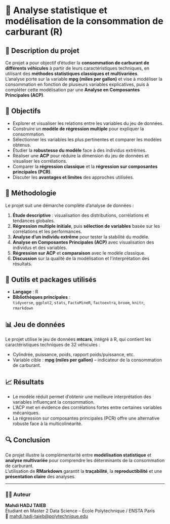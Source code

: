 # 🚗 Analyse statistique et modélisation de la consommation de carburant (R)

## 📘 Description du projet
Ce projet a pour objectif d’étudier la **consommation de carburant de différents véhicules** à partir de leurs caractéristiques techniques, en utilisant des **méthodes statistiques classiques et multivariées**.  
L’analyse porte sur la variable **mpg (miles per gallon)** et vise à modéliser la consommation en fonction de plusieurs variables explicatives, puis à compléter cette modélisation par une **Analyse en Composantes Principales (ACP)**.

## 🎯 Objectifs
- Explorer et visualiser les relations entre les variables du jeu de données.
- Construire un **modèle de régression multiple** pour expliquer la consommation.
- Sélectionner les variables les plus pertinentes et comparer les modèles obtenus.
- Étudier la **robustesse du modèle** face à des individus extrêmes.
- Réaliser une **ACP** pour réduire la dimension du jeu de données et visualiser les corrélations.
- Comparer la **régression classique** et la **régression sur composantes principales (PCR)**.
- Discuter les **avantages et limites** des approches utilisées.

## 🧠 Méthodologie
Le projet suit une démarche complète d’analyse de données :
1. **Étude descriptive** : visualisation des distributions, corrélations et tendances globales.
2. **Régression multiple initiale**, puis **sélection de variables** basée sur les corrélations et les performances.
3. **Analyse d’un individu extrême** pour tester la stabilité du modèle.
4. **Analyse en Composantes Principales (ACP)** avec visualisation des individus et des variables.
5. **Régression sur ACP** et **comparaison** avec le modèle classique.
6. **Discussion** sur la qualité de la modélisation et l’interprétation des résultats.

## 🧰 Outils et packages utilisés
- **Langage** : R  
- **Bibliothèques principales** :  
  `tidyverse`, `ggplot2`, `stats`, `FactoMineR`, `factoextra`, `broom`, `knitr`, `rmarkdown`

## 📊 Jeu de données
Le projet utilise le jeu de données **mtcars**, intégré à R, qui contient les caractéristiques techniques de 32 véhicules :  
- Cylindrée, puissance, poids, rapport poids/puissance, etc.  
- Variable cible : **mpg (miles per gallon)** – indicateur de la consommation de carburant.

## 📈 Résultats
- Le modèle réduit permet d’obtenir une meilleure interprétation des variables influençant la consommation.  
- L’ACP met en évidence des corrélations fortes entre certaines variables mécaniques.  
- La régression sur composantes principales (PCR) offre une alternative robuste face à la multicolinéarité.  

## 🔍 Conclusion
Ce projet illustre la complémentarité entre **modélisation statistique** et **analyse multivariée** pour comprendre les déterminants de la consommation de carburant.  
L’utilisation de **RMarkdown** garantit la **traçabilité**, la **reproductibilité** et une **présentation claire** des analyses.

---

### 👨‍💻 Auteur
**Mahdi HADJ TAIEB**  
Étudiant en Master 2 Data Science – École Polytechnique / ENSTA Paris  
📧 mahdi.hadj-taieb@polytechnique.edu  

